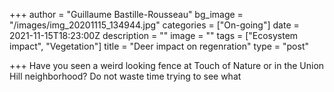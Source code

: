 +++
author = "Guillaume Bastille-Rousseau"
bg_image = "/images/img_20201115_134944.jpg"
categories = ["On-going"]
date = 2021-11-15T18:23:00Z
description = ""
image = ""
tags = ["Ecosystem impact", "Vegetation"]
title = "Deer impact on regenration"
type = "post"

+++
Have you seen a weird looking fence at Touch of Nature or in the Union Hill neighborhood?  Do not waste time trying to see what 